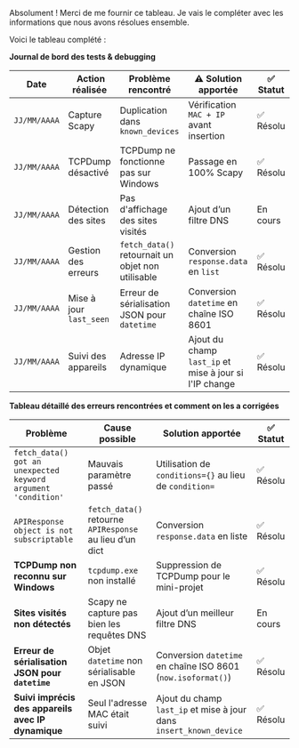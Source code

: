 Absolument ! Merci de me fournir ce tableau. Je vais le compléter avec les informations que nous avons résolues ensemble.

Voici le tableau complété :

 **Journal de bord des tests & debugging**  

|  **Date** | ️ **Action réalisée** |  **Problème rencontré** | ⚠️ **Solution apportée** | ✅ **Statut** |
|------------|-----------------|-----------------|-----------------|-----------------|
| `JJ/MM/AAAA` | Capture Scapy | Duplication dans `known_devices` | Vérification `MAC + IP` avant insertion | ✅ Résolu |
| `JJ/MM/AAAA` | TCPDump désactivé | TCPDump ne fonctionne pas sur Windows | Passage en 100% Scapy | ✅ Résolu |
| `JJ/MM/AAAA` | Détection des sites | Pas d'affichage des sites visités | Ajout d’un filtre DNS |  En cours |
| `JJ/MM/AAAA` | Gestion des erreurs | `fetch_data()` retournait un objet non utilisable | Conversion `response.data` en `list` | ✅ Résolu |
| `JJ/MM/AAAA` | Mise à jour `last_seen` | Erreur de sérialisation JSON pour `datetime` | Conversion `datetime` en chaîne ISO 8601 | ✅ Résolu |
| `JJ/MM/AAAA` | Suivi des appareils | Adresse IP dynamique | Ajout du champ `last_ip` et mise à jour si l'IP change | ✅ Résolu |

 **Tableau détaillé des erreurs rencontrées et comment on les a corrigées**  

|  **Problème** |  **Cause possible** |  **Solution apportée** | ✅ **Statut** |
|-----------------|----------------------|-------------------------|--------------|
| `fetch_data() got an unexpected keyword argument 'condition'` | Mauvais paramètre passé | Utilisation de `conditions={}` au lieu de `condition=` | ✅ Résolu |
| `APIResponse object is not subscriptable` | `fetch_data()` retourne `APIResponse` au lieu d’un dict | Conversion `response.data` en liste | ✅ Résolu |
| **TCPDump non reconnu sur Windows** | `tcpdump.exe` non installé | Suppression de TCPDump pour le mini-projet | ✅ Résolu |
| **Sites visités non détectés** | Scapy ne capture pas bien les requêtes DNS | Ajout d’un meilleur filtre DNS |  En cours |
| **Erreur de sérialisation JSON pour `datetime`** | Objet `datetime` non sérialisable en JSON | Conversion `datetime` en chaîne ISO 8601 (`now.isoformat()`) | ✅ Résolu |
| **Suivi imprécis des appareils avec IP dynamique** | Seul l'adresse MAC était suivi | Ajout du champ `last_ip` et mise à jour dans `insert_known_device` | ✅ Résolu |

